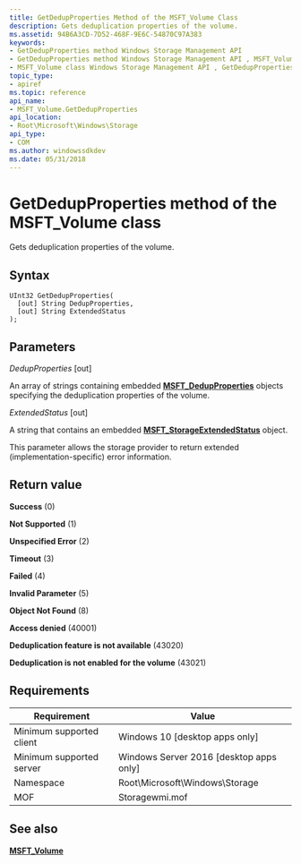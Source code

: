```yaml
---
title: GetDedupProperties Method of the MSFT_Volume Class
description: Gets deduplication properties of the volume.
ms.assetid: 94B6A3CD-7D52-468F-9E6C-54870C97A383
keywords:
- GetDedupProperties method Windows Storage Management API
- GetDedupProperties method Windows Storage Management API , MSFT_Volume class
- MSFT_Volume class Windows Storage Management API , GetDedupProperties method
topic_type:
- apiref
ms.topic: reference
api_name:
- MSFT_Volume.GetDedupProperties
api_location:
- Root\Microsoft\Windows\Storage
api_type:
- COM
ms.author: windowssdkdev
ms.date: 05/31/2018
---
```


# GetDedupProperties method of the MSFT\_Volume class

Gets deduplication properties of the volume.

## Syntax


```mof
UInt32 GetDedupProperties(
  [out] String DedupProperties,
  [out] String ExtendedStatus
);
```



## Parameters

 

*DedupProperties* \[out\]
 

An array of strings containing embedded [**MSFT\_DedupProperties**](msft-dedupproperties.md) objects specifying the deduplication properties of the volume.

 

*ExtendedStatus* \[out\]
 

A string that contains an embedded [**MSFT\_StorageExtendedStatus**](msft-storageextendedstatus.md) object.

This parameter allows the storage provider to return extended (implementation-specific) error information.

 

## Return value

 

**Success** (0)
 

**Not Supported** (1)
 

**Unspecified Error** (2)
 

**Timeout** (3)
 

**Failed** (4)
 

**Invalid Parameter** (5)
 

**Object Not Found** (8)
 

**Access denied** (40001)
 

**Deduplication feature is not available** (43020)
 

**Deduplication is not enabled for the volume** (43021)
 

## Requirements



| Requirement | Value |
|-------------------------------------|-------------------------------------------------------------------------------------------|
| Minimum supported client | Windows 10 \[desktop apps only\]                                               |
| Minimum supported server | Windows Server 2016 \[desktop apps only\]                                      |
| Namespace                | Root\\Microsoft\\Windows\\Storage                                              |
| MOF                      |  Storagewmi.mof  |



## See also

 

[**MSFT\_Volume**](msft-volume.md)
 

 

 






